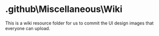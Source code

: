 # \.github\Miscellaneous\Wiki

This is a wiki resource folder for us to commit the UI design images that everyone can upload.